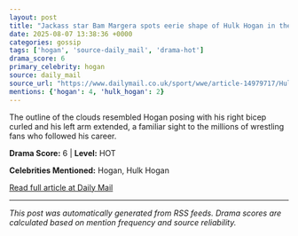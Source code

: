 ```yaml
---
layout: post
title: "Jackass star Bam Margera spots eerie shape of Hulk Hogan in the clouds at WWE icon's funeral"
date: 2025-08-07 13:38:36 +0000
categories: gossip
tags: ['hogan', 'source-daily_mail', 'drama-hot']
drama_score: 6
primary_celebrity: hogan
source: daily_mail
source_url: "https://www.dailymail.co.uk/sport/wwe/article-14979717/Hulk-Hogan-funeral-Jackass-Bam-Margera-clouds.html?ns_mchannel=rss&ito=1490&ns_campaign=1490"
mentions: {'hogan': 4, 'hulk_hogan': 2}
---
```


The outline of the clouds resembled Hogan posing with his right bicep curled and his left arm extended, a familiar sight to the millions of wrestling fans who followed his career.

**Drama Score:** 6 | **Level:** HOT

**Celebrities Mentioned:** Hogan, Hulk Hogan

[Read full article at Daily Mail](https://www.dailymail.co.uk/sport/wwe/article-14979717/Hulk-Hogan-funeral-Jackass-Bam-Margera-clouds.html?ns_mchannel=rss&ito=1490&ns_campaign=1490)

---
*This post was automatically generated from RSS feeds. Drama scores are calculated based on mention frequency and source reliability.*
